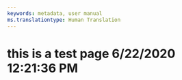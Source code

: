 ```yaml
---
keywords: metadata, user manual
ms.translationtype: Human Translation
---
```

# this is a test page 6/22/2020 12:21:36 PM